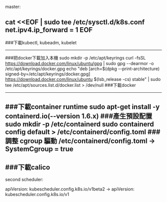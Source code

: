 master:

cat <<EOF | sudo tee /etc/sysctl.d/k8s.conf
net.ipv4.ip_forward = 1
EOF
---
###下載kubectl, kubeadm, kubelet

---
###把docker下載加入本機
sudo mkdir -p /etc/apt/keyrings
curl -fsSL https://download.docker.com/linux/ubuntu/gpg | sudo gpg --dearmor -o /etc/apt/keyrings/docker.gpg
echo "deb [arch=$(dpkg --print-architecture) signed-by=/etc/apt/keyrings/docker.gpg] https://download.docker.com/linux/ubuntu $(lsb_release -cs) stable" | sudo tee /etc/apt/sources.list.d/docker.list > /dev/null
###下載docker

---
###下載container runtime
sudo apt-get install -y containerd.io(--version 1.6.x)
###產生預設配置
sudo mkdir -p /etc/containerd
sudo containerd config default > /etc/containerd/config.toml
###調整 cgroup 驅動
/etc/containerd/config.toml -> SystemCgroup = true
---
###下載calico
---
second scheduler:

apiVersion: kubescheduler.config.k8s.io/v1beta2 -> apiVersion: kubescheduler.config.k8s.io/v1
